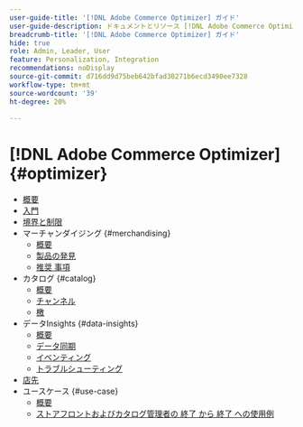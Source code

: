 ```yaml
---
user-guide-title: '[!DNL Adobe Commerce Optimizer] ガイド'
user-guide-description: ドキュメントとリソース [!DNL Adobe Commerce Optimizer]。
breadcrumb-title: '[!DNL Adobe Commerce Optimizer] ガイド'
hide: true
role: Admin, Leader, User
feature: Personalization, Integration
recommendations: noDisplay
source-git-commit: d716dd9d75beb642bfad30271b6ecd3490ee7328
workflow-type: tm+mt
source-wordcount: '39'
ht-degree: 20%

---
```


# [!DNL Adobe Commerce Optimizer] {#optimizer}

- [概要](overview.md)
- [入門](get-started.md)
- [境界と制限](boundaries-limits.md)
- マーチャンダイジング {#merchandising}
   - [概要](./merchandising/overview.md)
   - [製品の発見](./merchandising/product-discovery.md)
   - [推奨 事項](./merchandising/recommendations.md)
- カタログ {#catalog}
   - [概要](./catalog/overview.md)
   - [チャンネル](./catalog/channels.md)
   - [檄](./catalog/policies.md)
- データInsights {#data-insights}
   - [概要](./data-insights/overview.md)
   - [データ同期](./data-insights/data-sync.md)
   - [イベンティング](./data-insights/eventing.md)
   - [トラブルシューティング](./data-insights/troubleshooting.md)
- [店先](storefront.md)
- ユースケース {#use-case}
   - [概要](./use-case/overview.md)
   - [ストアフロントおよびカタログ管理者の 終了 から 終了 への使用例](./use-case/admin-use-case.md)

